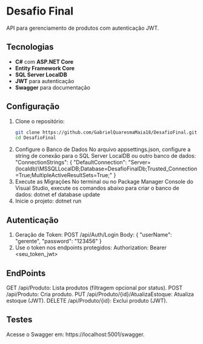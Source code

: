# Desafio Final

API para gerenciamento de produtos com autenticação JWT.

## Tecnologias
- **C#** com **ASP.NET Core**
- **Entity Framework Core**
- **SQL Server LocalDB**
- **JWT** para autenticação
- **Swagger** para documentação

## Configuração
1. Clone o repositório:
   ```bash
   git clone https://github.com/GabrielQuaresmaMaia18/DesafioFinal.git
   cd DesafioFinal
2. Configure o Banco de Dados
   No arquivo appsettings.json, configure a string de conexão para o SQL Server LocalDB ou outro banco de dados:
   "ConnectionStrings": {
      "DefaultConnection": "Server=(localdb)\\MSSQLLocalDB;Database=DesafioFinalDb;Trusted_Connection=True;MultipleActiveResultSets=True;"
         }
3. Execute as Migrações
   No terminal ou no Package Manager Console do Visual Studio, execute os comandos abaixo para criar o banco de dados:
    dotnet ef database update
4. Inicie o projeto:
   dotnet run
## Autenticação
1. Geração de Token:
   POST /api/Auth/Login
   Body: { "userName": "gerente", "password": "123456" }
2. Use o token nos endpoints protegidos:
   Authorization: Bearer <seu_token_jwt>
## EndPoints
GET /api/Produto: Lista produtos (filtragem opcional por status).
POST /api/Produto: Cria produto.
PUT /api/Produto/{id}/AtualizaEstoque: Atualiza estoque (JWT).
DELETE /api/Produto/{id}: Exclui produto (JWT).

## Testes
 Acesse o Swagger em: https://localhost:5001/swagger.
   
